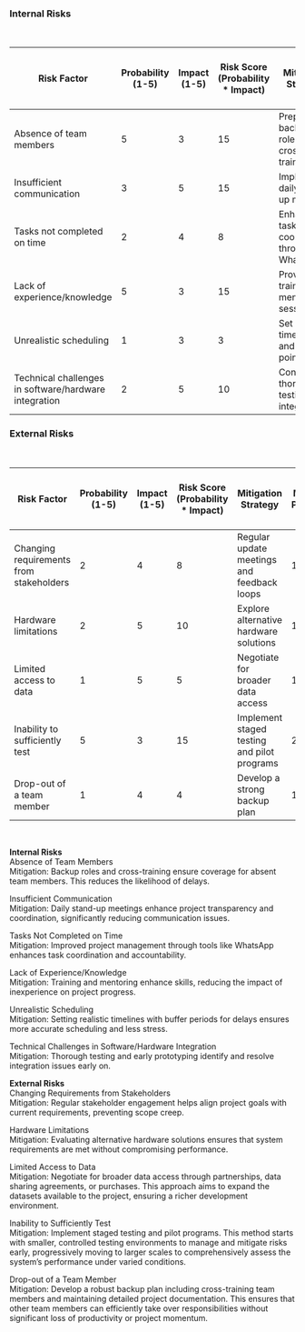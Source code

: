 ### Internal Risks
<br>

| Risk Factor                              | Probability (1-5) | Impact (1-5) | Risk Score (Probability * Impact) | Mitigation Strategy                          | Post-Mitigation Probability (1-5) | Post-Mitigation Impact (1-5) | Post-Mitigation Risk Score (Probability * Impact) |
|------------------------------------------|-------------------|--------------|-----------------------------------|----------------------------------------------|------------------------------------|------------------------------|---------------------------------------------------|
| Absence of team members                  | 5                 | 3            | 15                                | Prepare backup roles and cross-training      | 2                                  | 3                        | 6                                                 |
| Insufficient communication               | 3                 | 5            | 15                                | Implement daily stand-up meetings             | 1                                  | 5                        | 5                                                 |
| Tasks not completed on time              | 2                 | 4            | 8                                 | Enhance task coordination through WhatsApp    | 1                                  | 4                        | 4                                                 |
| Lack of experience/knowledge             | 5                 | 3            | 15                                | Provide training and mentoring sessions       | 2                                  | 3                        | 6                                                 |
| Unrealistic scheduling                   | 1                 | 3            | 3                                 | Set realistic timelines and check points      | 1                                  | 3                        | 3                                                 |
| Technical challenges in software/hardware integration | 2           | 5            | 10                                | Conduct thorough testing of all integrations | 1                                  | 5                        | 5                                                 |

### External Risks
<br>

| Risk Factor                              | Probability (1-5) | Impact (1-5) | Risk Score (Probability * Impact) | Mitigation Strategy                          | Post-Mitigation Probability (1-5) | Post-Mitigation Impact (1-5) | Post-Mitigation Risk Score (Probability * Impact) |
|------------------------------------------|-------------------|--------------|-----------------------------------|----------------------------------------------|------------------------------------|------------------------------|---------------------------------------------------|
| Changing requirements from stakeholders  | 2                 | 4            | 8                                 | Regular update meetings and feedback loops   | 1                                  | 4                        | 4                                                 |
| Hardware limitations                     | 2                 | 5            | 10                                | Explore alternative hardware solutions        | 1                                  | 5                        | 5                                                 |
| Limited access to data                   | 1                 | 5            | 5                                 | Negotiate for broader data access             | 1                                  | 5                        | 5                                                 |
| Inability to sufficiently test           | 5                 | 3            | 15                                | Implement staged testing and pilot programs   | 2                                  | 3                        | 6                                                 |
| Drop-out of a team member                | 1                 | 4            | 4                                 | Develop a strong backup plan                  | 1                                  | 4                        | 4                                                 |

<br>


__Internal Risks__
<br>
Absence of Team Members<br>
Mitigation: Backup roles and cross-training ensure coverage for absent team members. This reduces the likelihood of delays.<br>

Insufficient Communication<br>
Mitigation: Daily stand-up meetings enhance project transparency and coordination, significantly reducing communication issues.<br>

Tasks Not Completed on Time<br>
Mitigation: Improved project management through tools like WhatsApp enhances task coordination and accountability.<br>

Lack of Experience/Knowledge<br>
Mitigation: Training and mentoring enhance skills, reducing the impact of inexperience on project progress.<br>

Unrealistic Scheduling<br>
Mitigation: Setting realistic timelines with buffer periods for delays ensures more accurate scheduling and less stress.<br>

Technical Challenges in Software/Hardware Integration<br>
Mitigation: Thorough testing and early prototyping identify and resolve integration issues early on.<br>



__External Risks__
<br>
Changing Requirements from Stakeholders <br>
Mitigation: Regular stakeholder engagement helps align project goals with current requirements, preventing scope creep. <br> 

Hardware Limitations<br>
Mitigation: Evaluating alternative hardware solutions ensures that system requirements are met without compromising performance.<br>

Limited Access to Data<br>
Mitigation: Negotiate for broader data access through partnerships, data sharing agreements, or purchases. This approach aims to expand the datasets available to the project, ensuring a richer development environment.<br>

Inability to Sufficiently Test<br> 
Mitigation: Implement staged testing and pilot programs. This method starts with smaller, controlled testing environments to manage and mitigate risks early, progressively moving to larger scales to comprehensively assess the system’s performance under varied conditions.<br>

Drop-out of a Team Member<br> 
Mitigation: Develop a robust backup plan including cross-training team members and maintaining detailed project documentation. This ensures that other team members can efficiently take over responsibilities without significant loss of productivity or project momentum.<br>
